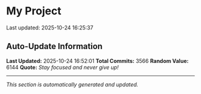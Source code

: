 # My Project


Last updated: 2025-10-24 16:25:37





















































































































































































































































































































































































































































































































































































































































































































































































































































































































































































































































































































































































































































































































































































































































































































































































































































































































































































































































































































































































































































































































































































































































































































































































































































































































































































































































































































































































































































































































































































































































































































































































































































































































































































































































































































































































































































































































































































































































































































































































































































































































## Auto-Update Information

**Last Updated:** 2025-10-24 16:52:01
**Total Commits:** 3566
**Random Value:** 6144
**Quote:** _Stay focused and never give up!_

---
_This section is automatically generated and updated._